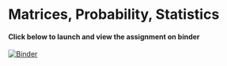 # Matrices, Probability, Statistics

#### Click below to launch and view the assignment on binder

[![Binder](https://mybinder.org/badge_logo.svg)](https://mybinder.org/v2/gh/FrankThompo/mathematics-assignment-1/main)
